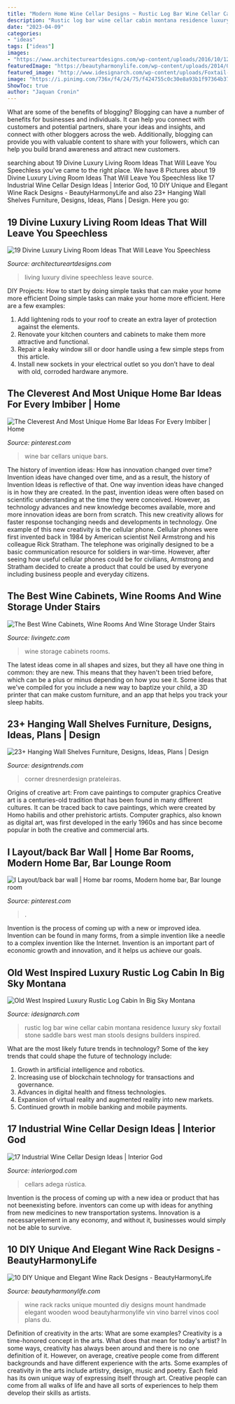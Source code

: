 ```yaml
---
title: "Modern Home Wine Cellar Designs ~ Rustic Log Bar Wine Cellar Cabin Montana Residence Luxury Sky Foxtail Stone Saddle Bars West Man Stools Designs Builders Inspired"
description: "Rustic log bar wine cellar cabin montana residence luxury sky foxtail stone saddle bars west man stools designs builders inspired"
date: "2023-04-09"
categories:
- "ideas"
tags: ["ideas"]
images:
- "https://www.architectureartdesigns.com/wp-content/uploads/2016/10/12-49-630x419.jpg"
featuredImage: "https://beautyharmonylife.com/wp-content/uploads/2014/04/24-Unique-Handmade-Wine-Rack-Designs-17-630x843.jpg"
featured_image: "http://www.idesignarch.com/wp-content/uploads/Foxtail-Residence-Montana_6.jpg"
image: "https://i.pinimg.com/736x/f4/24/75/f424755c0c30e8a93b1f97364b37d708.jpg"
ShowToc: true
author: "Jaquan Cronin"
---
```



What are some of the benefits of blogging?
Blogging can have a number of benefits for businesses and individuals. It can help you connect with customers and potential partners, share your ideas and insights, and connect with other bloggers across the web. Additionally, blogging can provide you with valuable content to share with your followers, which can help you build brand awareness and attract new customers.

	

		
searching about 19 Divine Luxury Living Room Ideas That Will Leave You Speechless you've came to the right place. We have 8 Pictures about 19 Divine Luxury Living Room Ideas That Will Leave You Speechless like 17 Industrial Wine Cellar Design Ideas | Interior God, 10 DIY Unique and Elegant Wine Rack Designs - BeautyHarmonyLife and also 23+ Hanging Wall Shelves Furniture, Designs, Ideas, Plans | Design. Here you go:
		
    
## 19 Divine Luxury Living Room Ideas That Will Leave You Speechless

<img loading=lazy src="https://www.architectureartdesigns.com/wp-content/uploads/2016/10/12-49-630x419.jpg" onerror="this.onerror=null;this.src='https://tse2.mm.bing.net/th?id=OIP.TORS2bUoRqDwfqYxLI9mHwHaE7&amp;pid=15.1';" alt="19 Divine Luxury Living Room Ideas That Will Leave You Speechless">

_Source: architectureartdesigns.com_

>living luxury divine speechless leave source. 

	

DIY Projects: How to start by doing simple tasks that can make your home more efficient
Doing simple tasks can make your home more efficient. Here are a few examples:
1. Add lightening rods to your roof to create an extra layer of protection against the elements.
2. Renovate your kitchen counters and cabinets to make them more attractive and functional.
3. Repair a leaky window sill or door handle using a few simple steps from this article. 
4. Install new sockets in your electrical outlet so you don’t have to deal with old, corroded hardware anymore.

    
## The Cleverest And Most Unique Home Bar Ideas For Every Imbiber | Home

<img loading=lazy src="https://i.pinimg.com/736x/e7/35/8b/e7358be2cf10e8041496feef6050635e.jpg" onerror="this.onerror=null;this.src='https://tse4.mm.bing.net/th?id=OIP.QiBZkZIJcLgCwB2Xnemu5AAAAA&amp;pid=15.1';" alt="The Cleverest And Most Unique Home Bar Ideas For Every Imbiber | Home">

_Source: pinterest.com_

>wine bar cellars unique bars. 

	

The history of invention ideas: How has innovation changed over time?
Invention ideas have changed over time, and as a result, the history of Invention Ideas is reflective of that. One way invention ideas have changed is in how they are created.  In the past, invention ideas were often based on scientific understanding at the time they were conceived. However, as technology advances and new knowledge becomes available, more and more innovation ideas are born from scratch. This new creativity allows for faster response tochanging needs and developments in technology.
One example of this new creativity is the cellular phone. Cellular phones were first invented back in 1984 by American scientist Neil Armstrong and his colleague Rick Stratham. The telephone was originally designed to be a basic communication resource for soldiers in war-time. However, after seeing how useful cellular phones could be for civilians, Armstrong and Stratham decided to create a product that could be used by everyone including business people and everyday citizens.

    
## The Best Wine Cabinets, Wine Rooms And Wine Storage Under Stairs

<img loading=lazy src="https://ksassets.timeincuk.net/wp/uploads/sites/59/2018/03/DC3913-010.jpg" onerror="this.onerror=null;this.src='https://tse1.mm.bing.net/th?id=OIP.TpGqtas-usyqANCc6oe3rgHaJ_&amp;pid=15.1';" alt="The Best Wine Cabinets, Wine Rooms And Wine Storage Under Stairs">

_Source: livingetc.com_

>wine storage cabinets rooms. 

	

The latest ideas come in all shapes and sizes, but they all have one thing in common: they are new. This means that they haven't been tried before, which can be a plus or minus depending on how you see it. Some ideas that we've compiled for you include a new way to baptize your child, a 3D printer that can make custom furniture, and an app that helps you track your sleep habits.

    
## 23+ Hanging Wall Shelves Furniture, Designs, Ideas, Plans | Design

<img loading=lazy src="https://images.designtrends.com/wp-content/uploads/2016/03/02114803/Modern-Hanging-Corner-Shelves-.jpeg" onerror="this.onerror=null;this.src='https://tse2.mm.bing.net/th?id=OIP.zMJMltLL08qrpk6uyDEU-wHaLH&amp;pid=15.1';" alt="23+ Hanging Wall Shelves Furniture, Designs, Ideas, Plans | Design">

_Source: designtrends.com_

>corner dresnerdesign prateleiras. 

	

Origins of creative art: From cave paintings to computer graphics
Creative art is a centuries-old tradition that has been found in many different cultures. It can be traced back to cave paintings, which were created by Homo habilis and other prehistoric artists. Computer graphics, also known as digital art, was first developed in the early 1960s and has since become popular in both the creative and commercial arts.

    
## I Layout/back Bar Wall | Home Bar Rooms, Modern Home Bar, Bar Lounge Room

<img loading=lazy src="https://i.pinimg.com/736x/f4/24/75/f424755c0c30e8a93b1f97364b37d708.jpg" onerror="this.onerror=null;this.src='https://tse4.mm.bing.net/th?id=OIP.SsL6gqyUjq_keKpj1RHGzAHaJ2&amp;pid=15.1';" alt="I Layout/back bar wall | Home bar rooms, Modern home bar, Bar lounge room">

_Source: pinterest.com_

>. 

	

Invention is the process of coming up with a new or improved idea. Invention can be found in many forms, from a simple invention like a needle to a complex invention like the Internet. Invention is an important part of economic growth and innovation, and it helps us achieve our goals.

    
## Old West Inspired Luxury Rustic Log Cabin In Big Sky Montana

<img loading=lazy src="http://www.idesignarch.com/wp-content/uploads/Foxtail-Residence-Montana_6.jpg" onerror="this.onerror=null;this.src='https://tse3.mm.bing.net/th?id=OIP.XL0WuL9sPcNQ32wK3q6_4wHaLH&amp;pid=15.1';" alt="Old West Inspired Luxury Rustic Log Cabin In Big Sky Montana">

_Source: idesignarch.com_

>rustic log bar wine cellar cabin montana residence luxury sky foxtail stone saddle bars west man stools designs builders inspired. 

	

What are the most likely future trends in technology?
Some of the key trends that could shape the future of technology include: 
1. Growth in artificial intelligence and robotics. 
2. Increasing use of blockchain technology for transactions and governance. 
3. Advances in digital health and fitness technologies. 
4. Expansion of virtual reality and augmented reality into new markets. 
5. Continued growth in mobile banking and mobile payments.

    
## 17 Industrial Wine Cellar Design Ideas | Interior God

<img loading=lazy src="http://interiorgod.com/wp-content/uploads/2016/04/Industrial-wine-cellar-design.jpeg" onerror="this.onerror=null;this.src='https://tse1.mm.bing.net/th?id=OIP.Gwrd_UcOEnrPfauBfl2lHAHaJ4&amp;pid=15.1';" alt="17 Industrial Wine Cellar Design Ideas | Interior God">

_Source: interiorgod.com_

>cellars adega rústica. 

	

Invention is the process of coming up with a new idea or product that has not beenexisting before. inventors can come up with ideas for anything from new medicines to new transportation systems. Innovation is a necessaryelement in any economy, and without it, businesses would simply not be able to survive.

    
## 10 DIY Unique And Elegant Wine Rack Designs - BeautyHarmonyLife

<img loading=lazy src="https://beautyharmonylife.com/wp-content/uploads/2014/04/24-Unique-Handmade-Wine-Rack-Designs-17-630x843.jpg" onerror="this.onerror=null;this.src='https://tse2.mm.bing.net/th?id=OIP.n-_sTAG3KrrNp7GiS70ywwHaJ6&amp;pid=15.1';" alt="10 DIY Unique and Elegant Wine Rack Designs - BeautyHarmonyLife">

_Source: beautyharmonylife.com_

>wine rack racks unique mounted diy designs mount handmade elegant wooden wood beautyharmonylife vin vino barrel vinos cool plans du. 

	

Definition of creativity in the arts: What are some examples?
Creativity is a time-honored concept in the arts. What does that mean for today's artist? In some ways, creativity has always been around and there is no one definition of it. However, on average, creative people come from different backgrounds and have different experience with the arts. 
Some examples of creativity in the arts include artistry, design, music and poetry. Each field has its own unique way of expressing itself through art. Creative people can come from all walks of life and have all sorts of experiences to help them develop their skills as artists.

